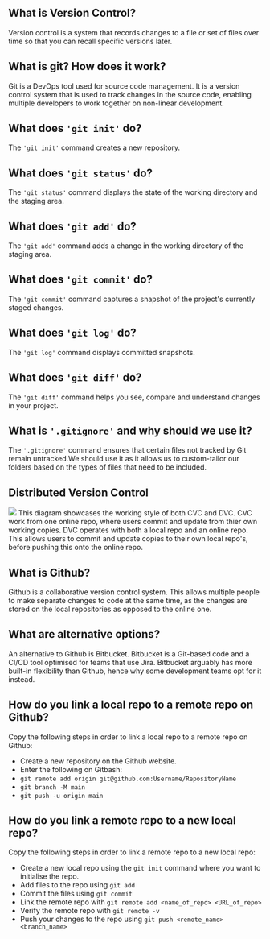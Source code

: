 ##  What is Version Control?
Version control is a system that records changes to a file or set of files over time so that 
you can recall specific versions later.

## What is git? How does it work?
Git is a DevOps tool used for source code management. It is a version control system that is used to track changes in the source code, enabling multiple developers to work together on non-linear development.


## What does `'git init'` do?
The `'git init'` command creates a new repository.

## What does `'git status'` do?
The `'git status'` command displays the state of the working directory and the staging area.

## What does `'git add'` do?
The `'git add'` command adds a change in the working directory of the staging area.

## What does `'git commit'` do?
The `'git commit'` command captures a snapshot of the project's currently staged changes.

## What does `'git log'` do?
The `'git log'` command displays committed snapshots.

## What does `'git diff'` do?
The `'git diff'` command helps you see, compare and understand changes in your project.

## What is `'.gitignore'` and why should we use it?
The `'.gitignore'` command ensures that certain files not tracked by Git remain untracked.We should use it as it allows us to custom-tailor our folders based on the types of files that need to be included.

## Distributed Version Control

![](E:\Documents-SG\Github\git_learning\CVC_vs_DVC_Diagram.PNG)
This diagram showcases the working style of both CVC and DVC. CVC work from one online repo, where users commit and update from thier own working copies. DVC operates with both a local repo and an online repo. This allows users to commit and update copies to their own local repo's, before pushing this onto the online repo.

## What is Github?
Github is a collaborative version control system. This allows multiple people to make separate changes to code at the same time, as the changes are stored on the local repositories as opposed to the online one.

## What are alternative options?
An alternative to Github is Bitbucket. Bitbucket is a Git-based code and a CI/CD tool optimised for teams that use Jira. Bitbucket arguably has more built-in flexibility than Github, hence why some development teams opt for it instead.
## How do you link a local repo to a remote repo on Github?
Copy the following steps in order to link a local repo to a remote repo on Github:
* Create a new repository on the Github website.
* Enter the following on Gitbash:
* `git remote add origin git@github.com:Username/RepositoryName`
* `git branch -M main`
* `git push -u origin main`

## How do you link a remote repo to a new local repo?
Copy the following steps in order to link a remote repo to a new local repo:
* Create a new local repo using the `git init` command where you want to initialise the repo.
* Add files to the repo using `git add`
* Commit the files using `git commit` 
* Link the remote repo with `git remote add <name_of_repo> <URL_of_repo>`
* Verify the remote repo with `git remote -v`
* Push your changes to the repo using `git push <remote_name> <branch_name>`